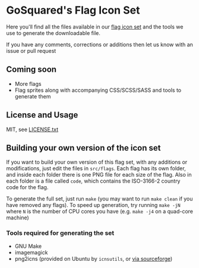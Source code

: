 # GoSquared's Flag Icon Set

Here you'll find all the files available in our [flag icon set][1] and the tools we use to generate the downloadable file.

If you have any comments, corrections or additions then let us know with an issue or pull request

## Coming soon

 * More flags
 * Flag sprites along with accompanying CSS/SCSS/SASS and tools to generate them

## License and Usage

MIT, see [LICENSE.txt](https://github.com/gosquared/flags/blob/master/LICENSE.txt)

## Building your own version of the icon set

If you want to build your own version of this flag set, with any additions or modifications, just edit the files in `src/flags`. Each flag has its own folder, and inside each folder there is one PNG file for each size of the flag. Also in each folder is a file called `code`, which contains the ISO-3166-2 country code for the flag.

To generate the full set, just run `make` (you may want to run `make clean` if you have removed any flags). To speed up generation, try running `make -jN` where `N` is the number of CPU cores you have (e.g. `make -j4` on a quad-core machine)

### Tools required for generating the set

 * GNU Make
 * imagemagick
 * png2icns (provided on Ubuntu by `icnsutils`, or [via sourceforge](http://icns.sourceforge.net/))


[1]: https://www.gosquared.com/resources/flag-icons

